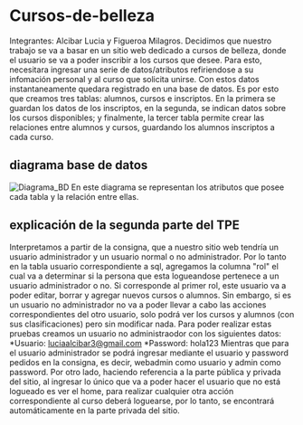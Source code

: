 # Cursos-de-belleza
Integrantes: Alcibar Lucia y Figueroa Milagros.
Decidimos que nuestro trabajo se va a basar en un sitio web dedicado a cursos de belleza, donde el usuario se va a poder inscribir a los cursos que desee. Para esto, necesitara ingresar una serie de datos/atributos refiriendose a su infomación personal y al curso que solicita unirse. Con estos datos instantaneamente quedara registrado en una base de datos. Es por esto que creamos tres tablas: alumnos, cursos e inscriptos. En la primera se guardan los datos de los inscriptos, en la segunda, se indican datos sobre los cursos disponibles; y finalmente, la tercer tabla permite crear las relaciones entre alumnos y cursos, guardando los alumnos inscriptos a cada curso.
## diagrama base de datos
![Diagrama_BD](https://github.com/user-attachments/assets/b00bf0eb-d87f-4556-9b3e-094203d96c22)
En este diagrama se representan los atributos que posee cada tabla y la relación entre ellas.
## explicación de la segunda parte del TPE
Interpretamos a partir de la consigna, que a nuestro sitio web tendría un usuario administrador y un usuario normal o no administrador. Por lo tanto en la tabla usuario correspondiente a sql, agregamos la columna "rol" el cual va a determinar si la persona que esta logueandose pertenece a un usuario administrador o no. Si corresponde al primer rol, este usuario va a poder editar, borrar y agregar nuevos cursos o alumnos. Sin embargo, si es un usuario no administrador no va a poder llevar a cabo las acciones correspondientes del otro usuario, solo podrá ver los cursos y alumnos (con sus clasificaciones) pero sin modificar nada. Para poder realizar estas pruebas creamos un usuario no administraodor con los siguientes datos:
*Usuario: luciaalcibar3@gmail.com 
*Password: hola123
Mientras que para el usuario administrador se podrá ingresar mediante el usuario y password pedidos en la consigna, es decir, webadmin como usuario y admin como password.
Por otro lado, haciendo referencia a la parte pública y privada del sitio, al ingresar lo único que va a poder hacer el usuario que no está logueado es ver el home, para realizar cualquier otra acción correspondiente al curso deberá loguearse, por lo tanto, se encontrará automáticamente en la parte privada del sitio. 
